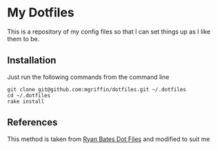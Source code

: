 # My Dotfiles

This is a repository of my config files so that I can set things up as I like
them to be. 

## Installation

Just run the following commands from the command line

```terminal
git clone git@github.com:mgriffin/dotfiles.git ~/.dotfiles
cd ~/.dotfiles
rake install
```

## References

This method is taken from [Ryan Bates Dot Files](https://github.com/ryanb/dotfiles)
and modified to suit me
